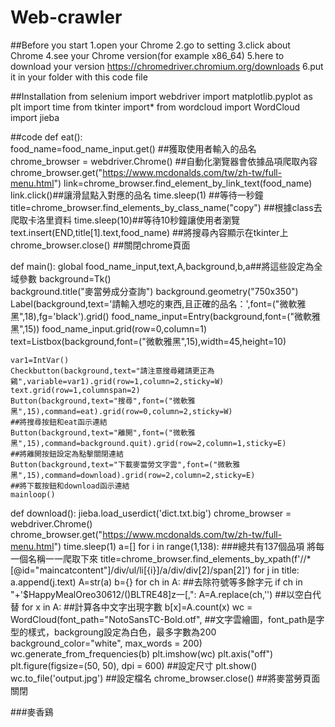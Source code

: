 # Web-crawler

##Before you start
1.open your Chrome
2.go to setting
3.click about Chrome
4.see your Chrome version(for example x86_64)
5.here to download your version
https://chromedriver.chromium.org/downloads
6.put it in your folder with this code file

##Installation
from selenium import webdriver
import matplotlib.pyplot as plt
import time
from tkinter import*
from wordcloud import WordCloud
import jieba

##code
def eat():   
    food_name=food_name_input.get()  ##獲取使用者輸入的品名
    chrome_browser = webdriver.Chrome() ##自動化瀏覽器會依據品項爬取內容
    chrome_browser.get("https://www.mcdonalds.com/tw/zh-tw/full-menu.html")
    link=chrome_browser.find_element_by_link_text(food_name)
    link.click()##讓滑鼠點入對應的品名
    time.sleep(1) ##等待一秒鐘
    title=chrome_browser.find_elements_by_class_name("copy") ##根據class去爬取卡洛里資料
    time.sleep(10)##等待10秒鐘讓使用者瀏覽
    text.insert(END,title[1].text,food_name) ##將搜尋內容顯示在tkinter上
    chrome_browser.close()   ##關閉chrome頁面
    
def main():
    global food_name_input,text,A,background,b,a##將這些設定為全域參數
    background=Tk()      
    background.title("麥當勞成分查詢") 
    background.geometry("750x350")       
    Label(background,text='請輸入想吃的東西,且正確的品名：',font=("微軟雅黑",18),fg='black').grid() 
    food_name_input=Entry(background,font=("微軟雅黑",15))
    food_name_input.grid(row=0,column=1) 
    text=Listbox(background,font=("微軟雅黑",15),width=45,height=10)
    
    var1=IntVar()
    Checkbutton(background,text="請注意搜尋雞請更正為鷄",variable=var1).grid(row=1,column=2,sticky=W)
    text.grid(row=1,columnspan=2)
    Button(background,text="搜尋",font=("微軟雅黑",15),command=eat).grid(row=0,column=2,sticky=W) 
    ##將搜尋按鈕和eat函示連結
    Button(background,text="離開",font=("微軟雅黑",15),command=background.quit).grid(row=2,column=1,sticky=E)
    ##將離開按鈕設定為點擊關閉連結
    Button(background,text="下載麥當勞文字雲",font=("微軟雅黑",15),command=download).grid(row=2,column=2,sticky=E)
    ##將下載按鈕和download函示連結
    mainloop() 
def download():
    jieba.load_userdict('dict.txt.big')
    chrome_browser = webdriver.Chrome()
    chrome_browser.get("https://www.mcdonalds.com/tw/zh-tw/full-menu.html")
    time.sleep(1)
    a=[]
    for i in range(1,138): ###總共有137個品項 將每一個名稱一一爬取下來
        title=chrome_browser.find_elements_by_xpath(f'//*[@id="maincatcontent"]/div/ul/li[{i}]/a/div/div[2]/span[2]')
        for j in title:
            a.append(j.text)
    A=str(a)
    b={}
    for ch in A: ##去除符號等多餘字元
        if ch in "+'$HappyMealOreo30612/()BLTRE48]z一[,":
            A=A.replace(ch,'') ##以空白代替
    for x in A: ##計算各中文字出現字數
        b[x]=A.count(x) 
    wc = WordCloud(font_path="NotoSansTC-Bold.otf",   ##文字雲繪圖，font_path是字型的樣式，backgroung設定為白色，最多字數為200
                   background_color="white", 
                   max_words = 200)      
    wc.generate_from_frequencies(b)
    plt.imshow(wc)
    plt.axis("off")
    plt.figure(figsize=(50, 50), dpi = 600) ##設定尺寸
    plt.show()
    wc.to_file('output.jpg') ##設定檔名
    chrome_browser.close() ##將麥當勞頁面關閉

###麥香鷄

    
